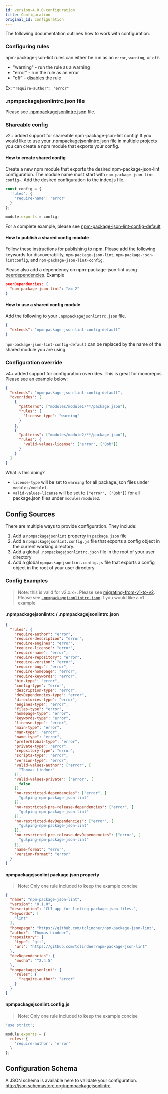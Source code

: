 ```yaml
---
id: version-4.0.0-configuration
title: Configuration
original_id: configuration
---
```


The following documentation outlines how to work with configuration.

### Configuring rules

npm-package-json-lint rules can either be run as an `error`, `warning`, or `off`.

* "warning" - run the rule as a warning
* "error" - run the rule as an error
* "off" - disables the rule

Ex: `"require-author": "error"`

### .npmpackagejsonlintrc.json file

Please see [.npmpackagejsonlintrc.json](rcfile-example.md) file.

### Shareable config

v2+ added support for shareable npm-package-json-lint config! If you would like to use your .npmpackagejsonlintrc.json file in multiple projects you can create a npm module that exports your config.

#### How to create shared config

Create a new npm module that exports the desired npm-package-json-lint configuration. The module name must start with `npm-package-json-lint-config-`. Add the desired configuration to the index.js file.

```js
const config = {
  'rules': {
    'require-name': 'error'
  }
};

module.exports = config;
```

For a complete example, please see [npm-package-json-lint-config-default](https://github.com/tclindner/npm-package-json-lint-config-default)

#### How to publish a shared config module

Follow these instructions for [publishing to npm](https://docs.npmjs.com/getting-started/publishing-npm-packages).  Please add the following keywords for discoverability, `npm-package-json-lint`, `npm-package-json-lintconfig`, and `npm-package-json-lint-config`.

Please also add a dependency on npm-package-json-lint using [peerdependencies](https://docs.npmjs.com/files/package.json#peerdependencies). Example

```json
peerDependencies: {
  "npm-package-json-lint": ">= 2"
}
```

#### How to use a shared config module

Add the following to your `.npmpackagejsonlintrc.json` file.

```json
{
  "extends": "npm-package-json-lint-config-default"
}
```

`npm-package-json-lint-config-default` can be replaced by the name of the shared module you are using.

### Configuration override

v4+ added support for configuration overrides. This is great for monorepos. Please see an example below:

```json
{
  "extends": "npm-package-json-lint-config-default",
  "overrides": [
    {
      "patterns": ["modules/module1/**/package.json"],
      "rules": {
        "license-type": "warning"
      }
    },
    {
      "patterns": ["modules/module2/**/package.json"],
      "rules": {
        "valid-values-license": ["error", ["Bob"]]
      }
    }
  ]
}
```

What is this doing?

* `license-type` will be set to `warning` for all package.json files under `modules/module1`.
* `valid-values-license` will be set to `["error", ["Bob"]]` for all package.json files under `modules/module2`.

## Config Sources

There are multiple ways to provide configuration. They include:

  1. Add a `npmpackagejsonlint` property in `package.json` file
  2. Add a `npmpackagejsonlint.config.js` file that exports a config object in the current working directory.
  3. Add a global `.npmpackagejsonlintrc.json` file in the root of your user directory
  4. Add a global `npmpackagejsonlint.config.js` file that exports a config object in the root of your user directory

### Config Examples

> Note: this is valid for v2.x.x+. Please see [migrating-from-v1-to-v2](v1-to-v2.md). Please see [`.npmpackagejsonlintrc.json`](rcfile-example.md) if you would like a v1 example.

#### .npmpackagejsonlintrc / .npmpackagejsonlintrc.json

```json
{
  "rules": {
    "require-author": "error",
    "require-description": "error",
    "require-engines": "error",
    "require-license": "error",
    "require-name": "error",
    "require-repository": "error",
    "require-version": "error",
    "require-bugs": "error",
    "require-homepage": "error",
    "require-keywords": "error",
    "bin-type": "error",
    "config-type": "error",
    "description-type": "error",
    "devDependencies-type": "error",
    "directories-type": "error",
    "engines-type": "error",
    "files-type": "error",
    "homepage-type": "error",
    "keywords-type": "error",
    "license-type": "error",
    "main-type": "error",
    "man-type": "error",
    "name-type": "error",
    "preferGlobal-type": "error",
    "private-type": "error",
    "repository-type": "error",
    "scripts-type": "error",
    "version-type": "error",
    "valid-values-author": ["error", [
      "Thomas Lindner"
    ]],
    "valid-values-private": ["error", [
      false
    ]],
    "no-restricted-dependencies": ["error", [
      "gulping-npm-package-json-lint"
    ]],
    "no-restricted-pre-release-dependencies": ["error", [
      "gulping-npm-package-json-lint"
    ]],
    "no-restricted-devDependencies": ["error", [
      "gulping-npm-package-json-lint"
    ]],
    "no-restricted-pre-release-devDependencies": ["error", [
      "gulping-npm-package-json-lint"
    ]],
    "name-format": "error",
    "version-format": "error"
  }
}
```

#### npmpackagejsonlint package.json property

> Note: Only one rule included to keep the example concise

```json
{
  "name": "npm-package-json-lint",
  "version": "0.1.0",
  "description": "CLI app for linting package.json files.",
  "keywords": [
    "lint"
  ],
  "homepage": "https://github.com/tclindner/npm-package-json-lint",
  "author": "Thomas Lindner",
  "repository": {
    "type": "git",
    "url": "https://github.com/tclindner/npm-package-json-lint"
  },
  "devDependencies": {
    "mocha": "^2.4.5"
  },
  "npmpackagejsonlint": {
    "rules": {
      "require-author": "error"
    }
  }
}

```

#### npmpackagejsonlint.config.js

> Note: Only one rule included to keep the example concise

```js
'use strict';

module.exports = {
  rules: {
    'require-author': 'error'
  }
};
```

## Configuration Schema

A JSON schema is available here to validate your configuration. <http://json.schemastore.org/npmpackagejsonlintrc>.
